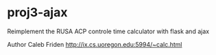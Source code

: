 # proj3-ajax
Reimplement the RUSA ACP controle time calculator with flask and ajax

Author Caleb Friden
http://ix.cs.uoregon.edu:5994/~calc.html